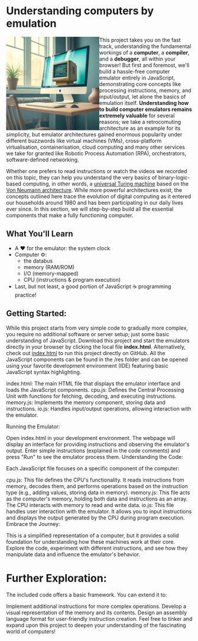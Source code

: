 # Understanding computers by emulation

<img src="/res/icon_computer_in_computer.jpg?raw=true" width=50% align="left">

This project takes you on the fast track, understanding the fundamental workings of a **computer**, a **compiler**, and a **debugger**, all within your browser!  But first and foremost, we'll build a hassle-free computer emulator entirely in JavaScript, demonstrating core concepts like processing instructions, memory, and input/output, let alone the basics of emulation itself.  **Understanding how to build computer emulators remains extremely valuable** for several reasons; we take a retrocomuting architecture as an example for its simplicity, but emulator architectures gained enormous popularity under different buzzwords like virtual machines (VMs), cross-platform virtualisation, containerisation, cloud computing and many other services we take for granted like Robotic Process Automation (RPA), orchestrators, software-defined networking.

Whether one prefers to read instructions or watch the videos we recorded on this topic, they can help you understand the very basics of binary-logic-based computing, in other words, a [universal Turing machine](https://en.wikipedia.org/wiki/Universal_Turing_machine) based on the [Von Neumann architecture](https://en.wikipedia.org/wiki/Von_Neumann_architecture).  While more powerful architectures exist, the concepts outlined here trace the evolution of digital computing as it entered our households around 1980 and has been participating in our daily lives ever since.  In this section, we will step-by-step build all the essential components that make a fully functioning computer.

## What You'll Learn

- A :heart: for the emulator: the system clock
- Computer :gear::
   - the databus
   - memory (RAM/ROM)
   - I/O (memory-mapped)
   - CPU (instructions & program execution)
- Last, but not least, a good portion of JavaScript :coffee: programming practice!

## Getting Started:

While this project starts from very simple code to gradually more complex, you require no additional software or server setup; just some basic understanding of JavaScript.  Download this project and start the emulators directly in your browser by clicking the local file **index.html**.  Alternatively, check out [index.html](https://BeyondRetrocomputing.github.io/emulator/) to run this project directly on GitHub.
All the JavaScript components can be found in the /res folder and can be opened using your favorite development environment (IDE) featuring basic JavaScript syntax highlighting.

index.html: The main HTML file that displays the emulator interface and loads the JavaScript components.
cpu.js: Defines the Central Processing Unit with functions for fetching, decoding, and executing instructions.
memory.js: Implements the memory component, storing data and instructions.
io.js: Handles input/output operations, allowing interaction with the emulator.

Running the Emulator:

Open index.html in your development environment.
The webpage will display an interface for providing instructions and observing the emulator's output.
Enter simple instructions (explained in the code comments) and press "Run" to see the emulator process them.
Understanding the Code:

Each JavaScript file focuses on a specific component of the computer:

cpu.js: This file defines the CPU's functionality. It reads instructions from memory, decodes them, and performs operations based on the instruction type (e.g., adding values, storing data in memory).
memory.js: This file acts as the computer's memory, holding both data and instructions as an array. The CPU interacts with memory to read and write data.
io.js: This file handles user interaction with the emulator. It allows you to input instructions and displays the output generated by the CPU during program execution.
Embrace the Journey:

This is a simplified representation of a computer, but it provides a solid foundation for understanding how these machines work at their core. Explore the code, experiment with different instructions, and see how they manipulate data and influence the emulator's behavior.

# Further Exploration:

The included code offers a basic framework. You can extend it to:

Implement additional instructions for more complex operations.
Develop a visual representation of the memory and its contents.
Design an assembly language format for user-friendly instruction creation.
Feel free to tinker and expand upon this project to deepen your understanding of the fascinating world of computers!
